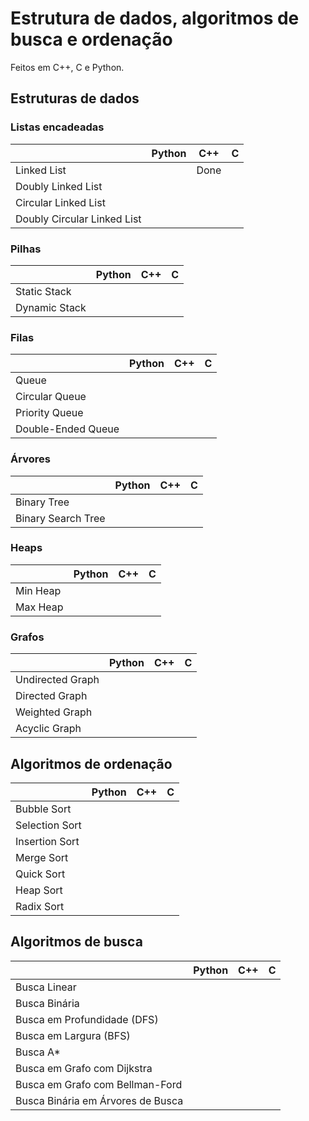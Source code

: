 # Estrutura de dados, algoritmos de busca e ordenação
Feitos em C++, C e Python.

## Estruturas de dados
### Listas encadeadas
|                             | Python | C++  |  C  |
|-----------------------------|--------|------|-----|
| Linked List                 |        | Done |     |
| Doubly Linked List          |        |      |     |
| Circular Linked List        |        |      |     |
| Doubly Circular Linked List |        |      |     |

### Pilhas
|                             | Python | C++  |  C  |
|-----------------------------|--------|------|-----|
| Static Stack                |        |      |     |
| Dynamic Stack               |        |      |     |

### Filas
|                             | Python | C++  |  C  |
|-----------------------------|--------|------|-----|
| Queue                       |        |      |     |
| Circular Queue              |        |      |     |
| Priority Queue              |        |      |     |
| Double-Ended Queue          |        |      |     |

### Árvores
|                             | Python | C++  |  C  |
|-----------------------------|--------|------|-----|
| Binary Tree                 |        |      |     |
| Binary Search Tree          |        |      |     |

### Heaps
|                             | Python | C++  |  C  |
|-----------------------------|--------|------|-----|
| Min Heap                    |        |      |     |
| Max Heap                    |        |      |     |

### Grafos
|                             | Python | C++  |  C  |
|-----------------------------|--------|------|-----|
| Undirected Graph            |        |      |     |
| Directed Graph              |        |      |     |
| Weighted Graph              |        |      |     |
| Acyclic Graph               |        |      |     |

## Algoritmos de ordenação
|                  | Python | C++ | C   |
|------------------|--------|-----|-----|
| Bubble Sort      |        |     |     |
| Selection Sort   |        |     |     |
| Insertion Sort   |        |     |     |
| Merge Sort       |        |     |     |
| Quick Sort       |        |     |     |
| Heap Sort        |        |     |     |
| Radix Sort       |        |     |     |

## Algoritmos de busca
|                                   | Python | C++ | C   |
|-----------------------------------|--------|-----|-----|
| Busca Linear                      |        |     |     |
| Busca Binária                     |        |     |     |
| Busca em Profundidade (DFS)       |        |     |     |
| Busca em Largura (BFS)            |        |     |     |
| Busca A*                          |        |     |     |
| Busca em Grafo com Dijkstra       |        |     |     |
| Busca em Grafo com Bellman-Ford   |        |     |     |
| Busca Binária em Árvores de Busca |        |     |     |



